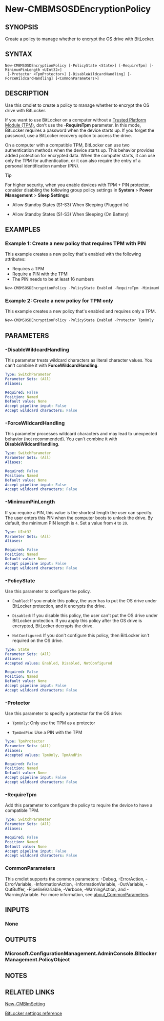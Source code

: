 ﻿---
external help file: AdminUI.PS.EP.dll-Help.xml
Module Name: ConfigurationManager
ms.date: 08/13/2020
online version:
schema: 2.0.0
---

# New-CMBMSOSDEncryptionPolicy

## SYNOPSIS

Create a policy to manage whether to encrypt the OS drive with BitLocker.

## SYNTAX

```
New-CMBMSOSDEncryptionPolicy [-PolicyState <State>] [-RequireTpm] [-MinimumPinLength <UInt32>]
 [-Protector <TpmProtector>] [-DisableWildcardHandling] [-ForceWildcardHandling] [<CommonParameters>]
```

## DESCRIPTION

Use this cmdlet to create a policy to manage whether to encrypt the OS drive with BitLocker.

If you want to use BitLocker on a computer without a [Trusted Platform Module (TPM)](/windows/security/information-protection/tpm/trusted-platform-module-top-node), don't use the **-RequireTpm** parameter. In this mode, BitLocker requires a password when the device starts up. If you forget the password, use a BitLocker recovery option to access the drive.

On a computer with a compatible TPM, BitLocker can use two authentication methods when the device starts up. This behavior provides added protection for encrypted data. When the computer starts, it can use only the TPM for authentication, or it can also require the entry of a personal identification number (PIN).

> [!TIP]
> For higher security, when you enable devices with TPM + PIN protector, consider disabling the following group policy settings in **System** > **Power Management** > **Sleep Settings**:
>
> - Allow Standby States (S1-S3) When Sleeping (Plugged In)
>
> - Allow Standby States (S1-S3) When Sleeping (On Battery)

## EXAMPLES

### Example 1: Create a new policy that requires TPM with PIN

This example creates a new policy that's enabled with the following attributes:

- Requires a TPM
- Require a PIN with the TPM
- The PIN needs to be at least 16 numbers

```powershell
New-CMBMSOSDEncryptionPolicy -PolicyState Enabled -RequireTpm -MinimumPinLength 16 -Protector TpmAndPin
```

### Example 2: Create a new policy for TPM only

This example creates a new policy that's enabled and requires only a TPM.

```powershell
New-CMBMSOSDEncryptionPolicy -PolicyState Enabled -Protector TpmOnly
```

## PARAMETERS

### -DisableWildcardHandling

This parameter treats wildcard characters as literal character values. You can't combine it with **ForceWildcardHandling**.

```yaml
Type: SwitchParameter
Parameter Sets: (All)
Aliases:

Required: False
Position: Named
Default value: None
Accept pipeline input: False
Accept wildcard characters: False
```

### -ForceWildcardHandling

This parameter processes wildcard characters and may lead to unexpected behavior (not recommended). You can't combine it with **DisableWildcardHandling**.

```yaml
Type: SwitchParameter
Parameter Sets: (All)
Aliases:

Required: False
Position: Named
Default value: None
Accept pipeline input: False
Accept wildcard characters: False
```

### -MinimumPinLength

If you require a PIN, this value is the shortest length the user can specify. The user enters this PIN when the computer boots to unlock the drive. By default, the minimum PIN length is `4`. Set a value from `4` to `20`.

```yaml
Type: UInt32
Parameter Sets: (All)
Aliases:

Required: False
Position: Named
Default value: None
Accept pipeline input: False
Accept wildcard characters: False
```

### -PolicyState

Use this parameter to configure the policy.

- `Enabled`: If you enable this policy, the user has to put the OS drive under BitLocker protection, and it encrypts the drive.

- `Disabled`: If you disable this policy, the user can't put the OS drive under BitLocker protection. If you apply this policy after the OS drive is encrypted, BitLocker decrypts the drive.

- `NotConfigured`: If you don't configure this policy, then BitLocker isn't required on the OS drive.

```yaml
Type: State
Parameter Sets: (All)
Aliases:
Accepted values: Enabled, Disabled, NotConfigured

Required: False
Position: Named
Default value: None
Accept pipeline input: False
Accept wildcard characters: False
```

### -Protector

Use this parameter to specify a protector for the OS drive:

- `TpmOnly`: Only use the TPM as a protector

- `TpmAndPin`: Use a PIN with the TPM

```yaml
Type: TpmProtector
Parameter Sets: (All)
Aliases:
Accepted values: TpmOnly, TpmAndPin

Required: False
Position: Named
Default value: None
Accept pipeline input: False
Accept wildcard characters: False
```

### -RequireTpm

Add this parameter to configure the policy to require the device to have a compatible TPM.

```yaml
Type: SwitchParameter
Parameter Sets: (All)
Aliases:

Required: False
Position: Named
Default value: None
Accept pipeline input: False
Accept wildcard characters: False
```

### CommonParameters
This cmdlet supports the common parameters: -Debug, -ErrorAction, -ErrorVariable, -InformationAction, -InformationVariable, -OutVariable, -OutBuffer, -PipelineVariable, -Verbose, -WarningAction, and -WarningVariable. For more information, see [about_CommonParameters](http://go.microsoft.com/fwlink/?LinkID=113216).

## INPUTS

### None

## OUTPUTS

### Microsoft.ConfigurationManagement.AdminConsole.BitlockerManagement.PolicyObject

## NOTES

## RELATED LINKS

[New-CMBlmSetting](New-CMBlmSetting.md)

[BitLocker settings reference](/mem/configmgr/protect/tech-ref/bitlocker/settings#operating-system-drive-encryption-settings)
